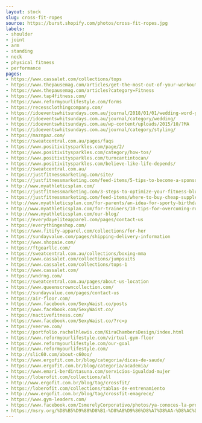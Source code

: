 ```yaml
---
layout: stock
slug: cross-fit-ropes
source: https://burst.shopify.com/photos/cross-fit-ropes.jpg
labels:
- shoulder
- joint
- arm
- standing
- neck
- physical fitness
- performance
pages:
- https://www.cassalet.com/collections/tops
- https://www.thepausemag.com/articles/get-the-most-out-of-your-workouts
- https://www.thepausemag.com/articles?category=Fitness
- https://www.tap4fitness.com/
- https://www.reformyourlifestyle.com/forms
- https://recessclothingcompany.com/
- https://idoeventswhitsundays.com.au/journal/2018/01/01/wedding-word-glossary/
- https://idoeventswhitsundays.com.au/journal/category/wedding/
- https://idoeventswhitsundays.com.au/wp-content/uploads/2015/10/?MA
- https://idoeventswhitsundays.com.au/journal/category/styling/
- https://maznpaz.com/
- https://sweatcentral.com.au/pages/faqs
- https://www.positivitysparkles.com/page/2/
- https://www.positivitysparkles.com/category/how-tos/
- https://www.positivitysparkles.com/turncantintocan/
- https://www.positivitysparkles.com/believe-like-life-depends/
- https://sweatcentral.com.au/
- https://justfitnessmarketing.com/site/
- https://justfitnessmarketing.com/feed-items/5-tips-to-become-a-sponsored-athlete/
- http://www.myathleticsplan.com/
- https://justfitnessmarketing.com/3-steps-to-optimize-your-fitness-blog-seo-blogging-basics/screenshot-661/
- https://justfitnessmarketing.com/feed-items/where-to-buy-cheap-supplements-ball-on-a-budget/
- http://www.myathleticsplan.com/for-parents/an-idea-for-sporty-birthday-gift-for-your-child/
- http://www.myathleticsplan.com/for-trainers/10-tips-for-overcoming-running-laziness/
- http://www.myathleticsplan.com/our-blog/
- https://everydayeliteapparel.com/pages/contact-us
- https://everythingeshop.com/
- https://www.fitify-apparel.com/collections/for-her
- https://sundayvalue.com/pages/shipping-delivery-information
- https://www.shopaie.com/
- https://ftgearllc.com/
- https://sweatcentral.com.au/collections/boxing-mma
- https://www.cassalet.com/collections/jumpsuits
- https://www.cassalet.com/collections/tops-1
- https://www.cassalet.com/
- https://wndrng.com/
- https://sweatcentral.com.au/pages/about-us-location
- https://www.queenscrowncollection.com/
- https://sundayvalue.com/pages/contact-us
- https://air-floor.com/
- https://www.facebook.com/SexyWaist.co/posts
- https://www.facebook.com/SexyWaist.co/
- https://nactivefitness.com/
- https://www.facebook.com/SexyWaist.co/?rc=p
- https://veerve.com/
- https://portfolio.rachelhlewis.com/KiraChambersDesign/index.html
- https://www.reformyourlifestyle.com/virtual-gym-floor
- https://www.reformyourlifestyle.com/our-goal
- https://www.reformyourlifestyle.com/
- http://slic60.com/about-c60oo/
- https://www.ergofit.com.br/blog/categoria/dicas-de-saude/
- https://www.ergofit.com.br/blog/categoria/academia/
- https://www.emari-berdintasuna.com/servicios-igualdad-mujer
- https://loberofit.com/collections/all
- http://www.ergofit.com.br/blog/tag/crossfit/
- https://loberofit.com/collections/tablas-de-entrenamiento
- http://www.ergofit.com.br/blog/tag/crossfit-emagrece/
- https://www.gym-leaders.com/
- https://www.facebook.com/IsmerelyCorporativo/photos/ya-conoces-la-promoci%C3%B3n-del-mes-te-va-a-encantar-compra-2-fitelympro-y-ll%C3%A9vate-d/1056409707848223/
- https://msry.org/%D8%B5%D9%88%D8%B1-%D8%A8%D9%86%D8%A7%D8%AA-%D8%AC%D9%85%D9%8A%D9%84%D8%A7%D8%AA.html
---
```

